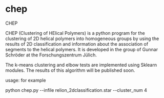 # chep
CHEP

CHEP (Clustering of HElical Polymers) is a python  program for the clustering of 2D helical polymers into homogeneous groups by using the results of 2D classification and information about the association of segments to the helical polymers. It is developed in the group of Gunnar Schröder at the Forschungszentrum Jülich.

The k-means clustering and elbow tests are implemented using Sklearn modules. The results of this algorithm will be published soon.


usage: for example


python chep.py --infile relion_2dclassification.star --cluster_num 4
